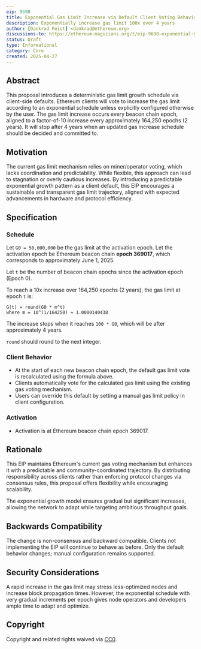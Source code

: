 ```yaml
---
eip: 9698
title: Exponential Gas Limit Increase via Default Client Voting Behavior
description: Exponentially increase gas limit 100x over 4 years
author: [Dankrad Feist] <dankrad@ethereum.org>
discussions-to: https://ethereum-magicians.org/t/eip-9698-exponential-gas-limit-increase-via-default-client-voting-behavior/23884
status: Draft
type: Informational
category: Core
created: 2025-04-27
---
```


## Abstract

This proposal introduces a deterministic gas limit growth schedule via client-side defaults. Ethereum clients will vote to increase the gas limit according to an exponential schedule unless explicitly configured otherwise by the user. The gas limit increase occurs every beacon chain epoch, aligned to a factor-of-10 increase every approximately 164,250 epochs (2 years). It will stop after 4 years when an updated gas increase schedule should be decided and committed to.

## Motivation

The current gas limit mechanism relies on miner/operator voting, which lacks coordination and predictability. While flexible, this approach can lead to stagnation or overly cautious increases. By introducing a predictable exponential growth pattern as a client default, this EIP encourages a sustainable and transparent gas limit trajectory, aligned with expected advancements in hardware and protocol efficiency.

## Specification

### Schedule

Let `G0 = 50,000,000` be the gas limit at the activation epoch. Let the activation epoch be Ethereum beacon chain **epoch 369017**, which corresponds to approximately June 1, 2025.

Let `t` be the number of beacon chain epochs since the activation epoch (Epoch 0).

To reach a 10x increase over 164,250 epochs (2 years), the gas limit at epoch `t` is:

```text
G(t) = round(G0 * m^t)
where m = 10^(1/164250) ≈ 1.0000140438
```

The increase  stops when it reaches `100 * G0`, which will be after approximately 4 years.

`round` should round to the next integer. 

### Client Behavior

- At the start of each new beacon chain epoch, the default gas limit vote is recalculated using the formula above.
- Clients automatically vote for the calculated gas limit using the existing gas voting mechanism.
- Users can override this default by setting a manual gas limit policy in client configuration.

### Activation

- Activation is at Ethereum beacon chain epoch 369017.

## Rationale

This EIP maintains Ethereum's current gas voting mechanism but enhances it with a predictable and community-coordinated trajectory. By distributing responsibility across clients rather than enforcing protocol changes via consensus rules, this proposal offers flexibility while encouraging scalability.

The exponential growth model ensures gradual but significant increases, allowing the network to adapt while targeting ambitious throughput goals.

## Backwards Compatibility

The change is non-consensus and backward compatible. Clients not implementing the EIP will continue to behave as before. Only the default behavior changes; manual configuration remains supported.

## Security Considerations

A rapid increase in the gas limit may stress less-optimized nodes and increase block propagation times. However, the exponential schedule with very gradual increments per epoch gives node operators and developers ample time to adapt and optimize.

## Copyright

Copyright and related rights waived via [CC0](https://creativecommons.org/publicdomain/zero/1.0/).

